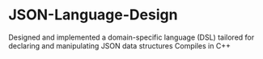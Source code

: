 # JSON-Language-Design

Designed and implemented a domain-specific language (DSL) tailored for declaring and manipulating JSON data structures
Compiles in C++
